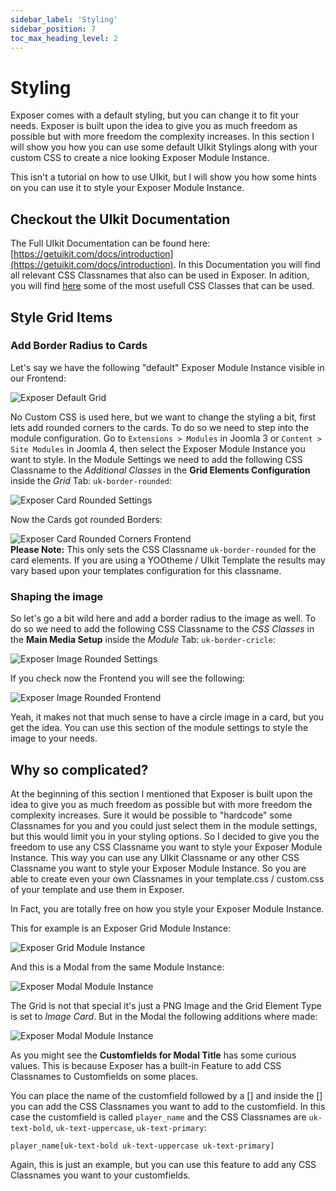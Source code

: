 ```yaml
---
sidebar_label: 'Styling'
sidebar_position: 7
toc_max_heading_level: 2
---
```


# Styling

Exposer comes with a default styling, but you can change it to fit your needs. Exposer is built upon the idea to give
you as much freedom as possible but with more freedom the complexity increases. In this section I will show you how you
can use some default UIkit Stylings along with your custom CSS to create a nice looking Exposer Module Instance.

This isn't a tutorial on how to use UIkit, but I will show you how some hints on you can use it to style your Exposer
Module Instance.

## Checkout the UIkit Documentation

The Full UIkit Documentation can be found
here: [https://getuikit.com/docs/introduction](https://getuikit.com/docs/introduction). In this Documentation you will
find all relevant CSS Classnames that also can be used in Exposer.
In adition, you will find [here](/docs/category/usefull-css-classes) some of the most usefull CSS Classes that can be
used.

## Style Grid Items

### Add Border Radius to Cards

Let's say we have the following "default" Exposer Module Instance visible in our Frontend:

<img src="/img/exposer/exposer_grid.png" alt="Exposer Default Grid" className="bordered" />

No Custom CSS is used here, but we want to change the styling a bit, first lets add rounded corners to the cards. To do
so we need to step into the module configuration. Go to `Extensions > Modules` in Joomla 3 or `Content > Site Modules`
in Joomla 4, then select the Exposer Module Instance you want to style.
In the Module Settings we need to add the following CSS Classname to the *Additional Classes* in the **Grid Elements
Configuration** inside the *Grid* Tab:
`uk-border-rounded`:

<img src="/img/exposer/exposer_grid_cards_rounded_backend.png" alt="Exposer Card Rounded Settings" className="bordered" />

Now the Cards got rounded Borders:

<img src="/img/exposer/exposer_cards_rounded_borders.png" alt="Exposer Card Rounded Corners Frontend" className="bordered" />

<div class="alert alert--primary" role="alert">
<b>Please Note:</b> This only sets the CSS Classname <code>uk-border-rounded</code> for the card elements. If you are using a YOOtheme / UIkit Template the results may vary based upon your templates configuration for this classname.
</div>

### Shaping the image

So let's go a bit wild here and add a border radius to the image as well. To do so we need to add the following CSS
Classname to the *CSS Classes* in the **Main Media Setup** inside the *Module* Tab:
`uk-border-cricle`:

<img src="/img/exposer/exposer_border_circle_image.png" alt="Exposer Image Rounded Settings" className="bordered" />

If you check now the Frontend you will see the following:

<img src="/img/exposer/exposer_border_circle_image_frontend.png" alt="Exposer Image Rounded Frontend" className="bordered" />

Yeah, it makes not that much sense to have a circle image in a card, but you get the idea. You can use this section of
the module settings to style the image to your needs.

## Why so complicated?

At the beginning of this section I mentioned that Exposer is built upon the idea to give you as much freedom as possible
but with more freedom the complexity increases. Sure it would be possible to "hardcode" some Classnames for you and you
could just select them in the module settings, but this would limit you in your styling options. So I decided to give
you the freedom to use any CSS Classname you want to style your Exposer Module Instance. This way you can use any UIkit
Classname or any other CSS Classname you want to style your Exposer Module Instance. So you are able to create even your
own Classnames in your template.css / custom.css of your template and use them in Exposer.

In Fact, you are totally free on how you style your Exposer Module Instance.

This for example is an Exposer Grid Module Instance:

<img src="/img/exposer/exposer_broncos_player_grid.png" alt="Exposer Grid Module Instance" className="bordered" />

And this is a Modal from the same Module Instance:

<img src="/img/exposer/exposer_broncos_player_modal.png" alt="Exposer Modal Module Instance" className="bordered" />

The Grid is not that special it's just a PNG Image and the Grid Element Type is set to *Image Card*. But in the Modal the
following additions where made:

<img src="/img/exposer/exposer_modal_setup.png" alt="Exposer Modal Module Instance" className="bordered" />

As you might see the **Customfields for Modal Title** has some curious values. This is because Exposer has a built-in Feature to add CSS Classnames to Customfields on some places.

You can place the name of the customfield followed by a [] and inside the [] you can add the CSS Classnames you want to add to the customfield. In this case the customfield is called `player_name` and the CSS Classnames are `uk-text-bold`, `uk-text-uppercase`, `uk-text-primary`:
```
player_name[uk-text-bold uk-text-uppercase uk-text-primary]
```

Again, this is just an example, but you can use this feature to add any CSS Classnames you want to your customfields.
